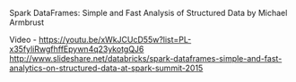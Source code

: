 

Spark DataFrames: Simple and Fast Analysis of Structured Data by Michael Armbrust

Video - https://youtu.be/xWkJCUcD55w?list=PL-x35fyliRwgfhffEpywn4q23ykotgQJ6
http://www.slideshare.net/databricks/spark-dataframes-simple-and-fast-analytics-on-structured-data-at-spark-summit-2015
